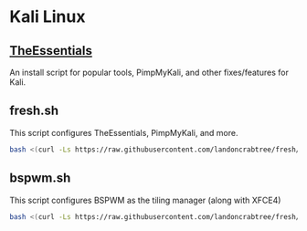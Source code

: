 # Kali Linux

## [TheEssentials](https://github.com/blindpentester/the-essentials)
An install script for popular tools, PimpMyKali, and other fixes/features for Kali.

## fresh.sh 
This script configures TheEssentials, PimpMyKali, and more.

```bash
bash <(curl -Ls https://raw.githubusercontent.com/landoncrabtree/fresh/main/Kali/fresh.sh)
```

## bspwm.sh 
This script configures BSPWM as the tiling manager (along with XFCE4)

```bash
bash <(curl -Ls https://raw.githubusercontent.com/landoncrabtree/fresh/main/Kali/bspwm.sh)
```
